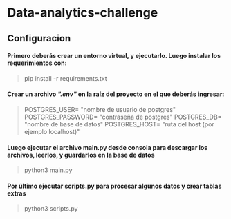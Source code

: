 # Data-analytics-challenge
## Configuracion

#### Primero deberás crear un entorno virtual, y ejecutarlo. Luego instalar los requerimientos con:
> 	pip install -r requirements.txt

 #### Crear un archivo *".env"*  en la raíz del proyecto en el que deberás ingresar:
> 	POSTGRES_USER= "nombre de usuario de postgres"
	POSTGRES_PASSWORD= "contraseña de postgres"
	POSTGRES_DB= "nombre de base de datos"
	POSTGRES_HOST= "ruta del host (por ejemplo localhost)"

#### Luego ejecutar el archivo main.py desde consola para descargar los archivos, leerlos, y guardarlos en la base de datos
> 	python3 main.py

#### Por último ejecutar scripts.py para procesar algunos datos y crear tablas extras
> 	python3 scripts.py
